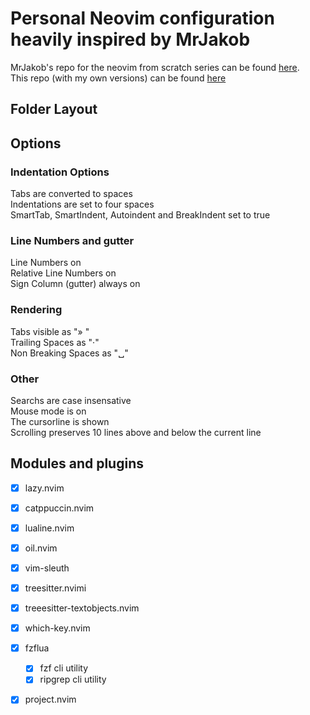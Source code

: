 # Personal Neovim configuration heavily inspired by MrJakob  
MrJakob's repo for the neovim from scratch series can be found [here](https://github.com/jakobwesthoff/nvim-from-scratch).  
This repo (with my own versions) can be found [here](https://github.com/Bookermind.com/dotfiles)

## Folder Layout  

## Options  
### Indentation Options  
Tabs are converted to spaces  
Indentations are set to four spaces  
SmartTab, SmartIndent, Autoindent and BreakIndent set to true  
### Line Numbers and gutter  
Line Numbers on  
Relative Line Numbers on  
Sign Column (gutter) always on  
### Rendering  
Tabs visible as "» "  
Trailing Spaces as "·"  
Non Breaking Spaces as "␣"  
### Other  
Searchs are case insensative  
Mouse mode is on  
The cursorline is shown  
Scrolling preserves 10 lines above and below the current line  

## Modules and plugins   
- [X] lazy.nvim
- [X] catppuccin.nvim
- [X] lualine.nvim
- [X] oil.nvim
- [X] vim-sleuth
- [X] treesitter.nvimi
- [X] treeesitter-textobjects.nvim
- [X] which-key.nvim
- [X] fzflua
    - [X] fzf cli utility
    - [X] ripgrep cli utility
- [X] project.nvim

